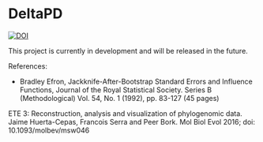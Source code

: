 # DeltaPD

[![DOI](https://zenodo.org/badge/303236865.svg)](https://zenodo.org/badge/latestdoi/303236865)


This project is currently in development and will be released in the future.


References:


* Bradley Efron, Jackknife-After-Bootstrap Standard Errors and Influence Functions, Journal of the Royal Statistical Society. Series B (Methodological) Vol. 54, No. 1 (1992), pp. 83-127 (45 pages)

ETE 3: Reconstruction, analysis and visualization of phylogenomic data.
Jaime Huerta-Cepas, Francois Serra and Peer Bork.
Mol Biol Evol 2016; doi: 10.1093/molbev/msw046
